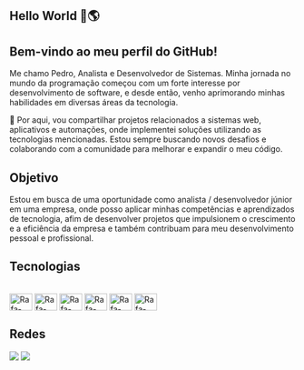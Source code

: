## Hello World 👋​🌎​

## Bem-vindo ao meu perfil do GitHub!
Me chamo Pedro, Analista e Desenvolvedor de Sistemas. Minha jornada no mundo da programação começou com um forte interesse por desenvolvimento de software, e desde então, venho aprimorando minhas habilidades em diversas áreas da tecnologia.

🚀​ Por aqui, vou compartilhar projetos relacionados a sistemas web, aplicativos e automações, onde implementei soluções utilizando as tecnologias mencionadas. Estou sempre buscando novos desafios e colaborando com a comunidade para melhorar e expandir o meu código.
 
## Objetivo
 Estou em busca de uma oportunidade como analista / desenvolvedor júnior
 em uma empresa, onde posso aplicar minhas competências e aprendizados de
 tecnologia, afim de desenvolver projetos que impulsionem o crescimento e a
 eficiência da empresa e também contribuam para meu desenvolvimento
 pessoal e profissional.

## Tecnologias 
<div style="display: inline_block"><br>
  <img align="center" alt="Rafa-Csharp" height="30" width="40" src="https://cdn.jsdelivr.net/gh/devicons/devicon@latest/icons/csharp/csharp-original.svg" />
  <img align="center" alt="Rafa-Csharp" height="30" width="40" src="https://cdn.jsdelivr.net/gh/devicons/devicon@latest/icons/php/php-plain.svg" />
  <img align="center" alt="Rafa-Csharp" height="30" width="40" src="https://cdn.jsdelivr.net/gh/devicons/devicon@latest/icons/html5/html5-original.svg" />
  <img align="center" alt="Rafa-Csharp" height="30" width="40" src="https://cdn.jsdelivr.net/gh/devicons/devicon@latest/icons/css3/css3-original.svg" />
  <img align="center" alt="Rafa-Csharp" height="30" width="40" src="https://cdn.jsdelivr.net/gh/devicons/devicon@latest/icons/javascript/javascript-original.svg" /> 
  <img align="center" alt="Rafa-Csharp" height="30" width="40" src="https://cdn.jsdelivr.net/gh/devicons/devicon@latest/icons/azuresqldatabase/azuresqldatabase-original.svg" />
          
  
</div>

## Redes 
<div> 
  <a href="https://www.instagram.com/santanatechsolutions?igsh=ZjdzeXVsaXAwNTN6&utm_source=qr" target="_blank"><img src="https://img.shields.io/badge/-Instagram-%23E4405F?style=for-the-badge&logo=instagram&logoColor=white" target="_blank"></a>
  <a href="www.linkedin.com/in/pedrosantana21" target="_blank"><img src="https://img.shields.io/badge/-LinkedIn-%230077B5?style=for-the-badge&logo=linkedin&logoColor=white" target="_blank"></a> 
  
</div>
